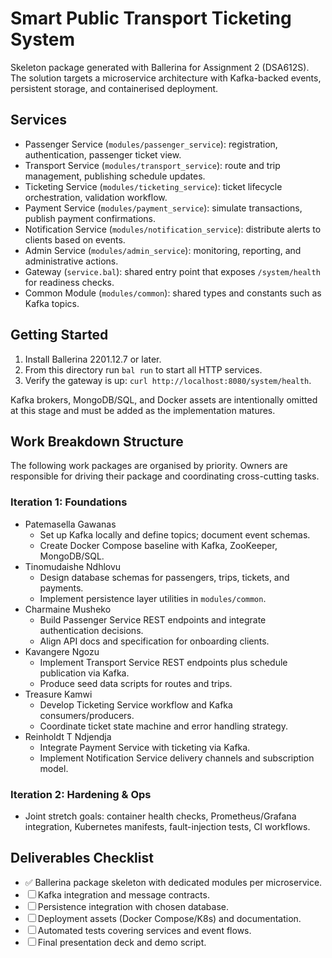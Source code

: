 ﻿# Smart Public Transport Ticketing System

Skeleton package generated with Ballerina for Assignment 2 (DSA612S). The solution targets a microservice architecture with Kafka-backed events, persistent storage, and containerised deployment.

## Services
- Passenger Service (`modules/passenger_service`): registration, authentication, passenger ticket view.
- Transport Service (`modules/transport_service`): route and trip management, publishing schedule updates.
- Ticketing Service (`modules/ticketing_service`): ticket lifecycle orchestration, validation workflow.
- Payment Service (`modules/payment_service`): simulate transactions, publish payment confirmations.
- Notification Service (`modules/notification_service`): distribute alerts to clients based on events.
- Admin Service (`modules/admin_service`): monitoring, reporting, and administrative actions.
- Gateway (`service.bal`): shared entry point that exposes `/system/health` for readiness checks.
- Common Module (`modules/common`): shared types and constants such as Kafka topics.

## Getting Started
1. Install Ballerina 2201.12.7 or later.
2. From this directory run `bal run` to start all HTTP services.
3. Verify the gateway is up: `curl http://localhost:8080/system/health`.

Kafka brokers, MongoDB/SQL, and Docker assets are intentionally omitted at this stage and must be added as the implementation matures.

## Work Breakdown Structure
The following work packages are organised by priority. Owners are responsible for driving their package and coordinating cross-cutting tasks.

### Iteration 1: Foundations
- Patemasella Gawanas
  - Set up Kafka locally and define topics; document event schemas.
  - Create Docker Compose baseline with Kafka, ZooKeeper, MongoDB/SQL.
- Tinomudaishe Ndhlovu
  - Design database schemas for passengers, trips, tickets, and payments.
  - Implement persistence layer utilities in `modules/common`.
- Charmaine Musheko
  - Build Passenger Service REST endpoints and integrate authentication decisions.
  - Align API docs and specification for onboarding clients.
- Kavangere Ngozu
  - Implement Transport Service REST endpoints plus schedule publication via Kafka.
  - Produce seed data scripts for routes and trips.
- Treasure Kamwi
  - Develop Ticketing Service workflow and Kafka consumers/producers.
  - Coordinate ticket state machine and error handling strategy.
- Reinholdt T Ndjendja
  - Integrate Payment Service with ticketing via Kafka.
  - Implement Notification Service delivery channels and subscription model.

### Iteration 2: Hardening & Ops
- Joint stretch goals: container health checks, Prometheus/Grafana integration, Kubernetes manifests, fault-injection tests, CI workflows.

## Deliverables Checklist
- ✅ Ballerina package skeleton with dedicated modules per microservice.
- ☐ Kafka integration and message contracts.
- ☐ Persistence integration with chosen database.
- ☐ Deployment assets (Docker Compose/K8s) and documentation.
- ☐ Automated tests covering services and event flows.
- ☐ Final presentation deck and demo script.


